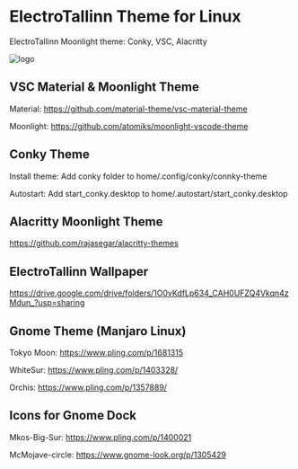 # ElectroTallinn Theme for Linux
ElectroTallinn Moonlight theme: Conky, VSC, Alacritty

![logo](https://i.imgur.com/wMIcup2.png)

## VSC Material & Moonlight Theme
Material: https://github.com/material-theme/vsc-material-theme

Moonlight: https://github.com/atomiks/moonlight-vscode-theme

## Conky Theme
Install theme: Add conky folder to home/.config/conky/connky-theme

Autostart: Add start_conky.desktop to home/.autostart/start_conky.desktop

## Alacritty Moonlight Theme
https://github.com/rajasegar/alacritty-themes

## ElectroTallinn Wallpaper
https://drive.google.com/drive/folders/1O0vKdfLp634_CAH0UFZQ4Vkqn4zMdun_?usp=sharing


## Gnome Theme (Manjaro Linux)
Tokyo Moon: https://www.pling.com/p/1681315

WhiteSur: https://www.pling.com/p/1403328/

Orchis: https://www.pling.com/p/1357889/

## Icons for Gnome Dock
Mkos-Big-Sur: https://www.pling.com/p/1400021

McMojave-circle: https://www.gnome-look.org/p/1305429
